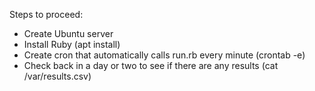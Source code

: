 Steps to proceed:
- Create Ubuntu server
- Install Ruby (apt install)
- Create cron that automatically calls run.rb every minute (crontab -e)
- Check back in a day or two to see if there are any results (cat /var/results.csv)